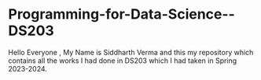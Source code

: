 # Programming-for-Data-Science--DS203
Hello Everyone , My Name is Siddharth Verma and this my repository which contains all the works I had done in DS203  which I had taken in Spring 2023-2024.
